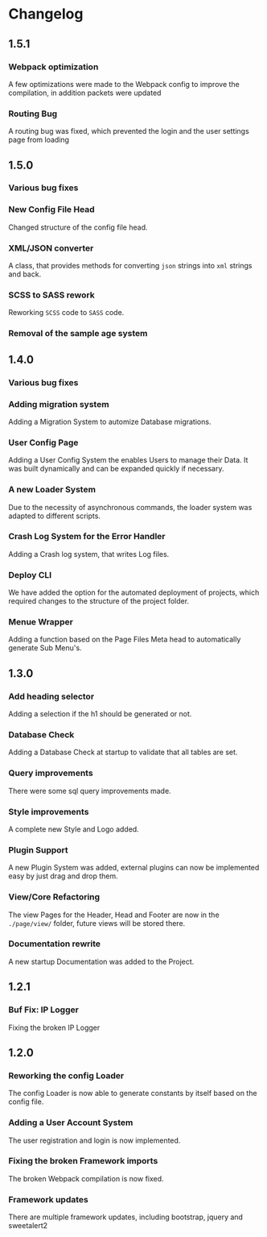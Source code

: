 # Changelog

## 1.5.1

### Webpack optimization

A few optimizations were made to the Webpack config to improve the compilation, in addition packets were updated

### Routing Bug

A routing bug was fixed, which prevented the login and the user settings page from loading


## 1.5.0

### Various bug fixes

### New Config File Head
Changed structure of the config file head.

### XML/JSON converter
A class, that provides methods for 
converting `json` strings into `xml` strings and back.

### SCSS to SASS rework
Reworking `SCSS` code to `SASS` code.

### Removal of the sample age system


## 1.4.0

### Various bug fixes

### Adding migration system
Adding a Migration System to automize Database migrations.

### User Config Page
Adding a User Config System the enables Users to manage their Data.
It was built dynamically and can be expanded quickly if necessary.

### A new Loader System
Due to the necessity of asynchronous commands, the loader system was adapted to different scripts.

### Crash Log System for the Error Handler
Adding a Crash log system, that writes Log files.

### Deploy CLI
We have added the option for the automated deployment of projects, which required changes to the structure of the project folder.

### Menue Wrapper
Adding a function based on the Page Files Meta head to automatically generate Sub Menu's.


## 1.3.0

### Add heading selector
Adding a selection if the h1 should be generated or not.

### Database Check
Adding a Database Check at startup to validate that all tables are set.

### Query improvements
There were some sql query improvements made.

### Style improvements
A complete new Style and Logo added.
 
### Plugin Support
A new Plugin System was added, external plugins can now be implemented easy by just drag and drop them.

### View/Core Refactoring
The view Pages for the Header, Head and Footer are now in the ```./page/view/``` folder, future views will be stored there.

### Documentation rewrite
A new startup Documentation was added to the Project.

## 1.2.1

### Buf Fix: IP Logger
Fixing the broken IP Logger

## 1.2.0

### Reworking the config Loader
The config Loader is now able to generate constants by itself based on the config file.

### Adding a User Account System
The user registration and login is now implemented.

### Fixing the broken Framework imports
The broken Webpack compilation is now fixed.

### Framework updates
There are multiple framework updates,
including bootstrap, jquery and sweetalert2